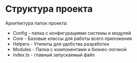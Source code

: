 # Структура проекта
Архитектура папок проекта:
 * Config - папка с конфигурациями системы и модулей
 * Core - Базовые классы для работы всего приложения
 * Helpers - Утилиты для удобства разработки
 * Modules - Папка с компонентами и бизнес-логикой
 * index.ts - главный запускаемый файл

